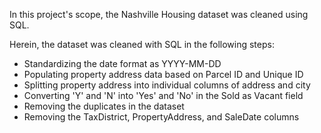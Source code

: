 In this project's scope, the Nashville Housing dataset was cleaned using SQL. 

Herein, the dataset was cleaned with SQL in the following steps: 

* Standardizing  the date format as YYYY-MM-DD
* Populating property address data based on Parcel ID and Unique ID
* Splitting property address into individual columns of address and city
* Converting 'Y' and 'N' into 'Yes' and 'No' in the Sold as Vacant field
* Removing the duplicates in the dataset
* Removing the TaxDistrict, PropertyAddress, and SaleDate columns
